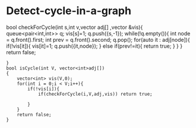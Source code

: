 # Detect-cycle-in-a-graph

 bool checkForCycle(int s,int v,vector<int> adj[] ,vector<int> &vis){
        queue<pair<int,int>> q;
        vis[s]=1;
        q.push({s,-1});
        while(!q.empty()){
            int node = q.front().first;
            int prev = q.front().second;
            q.pop();
            for(auto it : adj[node]){
                if(!vis[it]){
                    vis[it]=1;
                    q.push({it,node});
                }
                else if(prev!=it){
                    return true;
                }
            }
        }
        return false;
        
    }
	bool isCycle(int V, vector<int>adj[])
	{
	    vector<int> vis(V,0);
	    for(int i = 0;i < V;i++){
	        if(!vis[i]){
	            if(checkForCycle(i,V,adj,vis)) return true;
	            
	        }
	    }
	    return false;
	}
